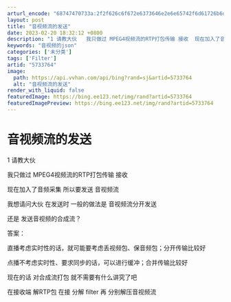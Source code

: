 ```yaml
---
arturl_encode: "68747470733a:2f2f626c6f672e6373646e2e6e65742f6d61726b6d616e3130:312f61727469636c652f64657461696c732f35373333373634"
layout: post
title: "音视频流的发送"
date: 2023-02-20 18:32:12 +0800
description: "1 请教大伙   我只做过 MPEG4视频流的RTP打包传输 接收  现在加入了音频采集 所以要发送"
keywords: "音视频的json"
categories: ['未分类']
tags: ['Filter']
artid: "5733764"
image:
  path: https://api.vvhan.com/api/bing?rand=sj&artid=5733764
  alt: "音视频流的发送"
render_with_liquid: false
featuredImage: https://bing.ee123.net/img/rand?artid=5733764
featuredImagePreview: https://bing.ee123.net/img/rand?artid=5733764
---
```


# 音视频流的发送

1 请教大伙
  
我只做过 MPEG4视频流的RTP打包传输 接收
  
现在加入了音频采集 所以要发送 音视频流
  
我想请问大伙 在发送时 一般的做法是 音视频流分开发送
  
还是 发送音视频的合成流？
  
答案：

直播考虑实时性的话，就可能要考虑丢视频包、保音频包；分开传输比较好

点播不考虑实时性、要求同步的话，可以进行缓冲；合并传输比较好

现在的话 对合成流打包 就不需要有什么讲究了吧
  
在接收端 解RTP包 在接 分解 filter 再 分别解压音视频流